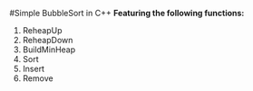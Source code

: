 #Simple BubbleSort in C++
<b>Featuring the following functions:<br></b>
1) ReheapUp  <br>
2) ReheapDown<br>
3) BuildMinHeap<br>
4) Sort<br>
5) Insert<br>
6) Remove
